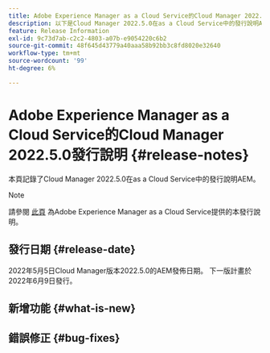 ```yaml
---
title: Adobe Experience Manager as a Cloud Service的Cloud Manager 2022.5.0發行說明
description: 以下是Cloud Manager 2022.5.0在as a Cloud Service中的發行說明AEM。
feature: Release Information
exl-id: 9c73d7ab-c2c2-4803-a07b-e9054220c6b2
source-git-commit: 48f645d43779a40aaa58b92bb3c8fd8020e32640
workflow-type: tm+mt
source-wordcount: '99'
ht-degree: 6%

---
```



# Adobe Experience Manager as a Cloud Service的Cloud Manager 2022.5.0發行說明 {#release-notes}

本頁記錄了Cloud Manager 2022.5.0在as a Cloud Service中的發行說明AEM。

>[!NOTE]
>
>請參閱 [此頁](/help/release-notes/release-notes-cloud/release-notes-current.md) 為Adobe Experience Manager as a Cloud Service提供的本發行說明。

## 發行日期 {#release-date}

2022年5月5日Cloud Manager版本2022.5.0的AEM發佈日期。 下一版計畫於2022年6月9日發行。

## 新增功能 {#what-is-new}

## 錯誤修正 {#bug-fixes}
